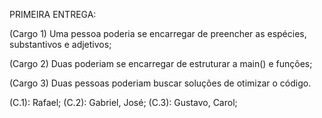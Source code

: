 PRIMEIRA ENTREGA:


(Cargo 1) Uma pessoa poderia se encarregar de preencher as espécies, substantivos e adjetivos;

(Cargo 2) Duas poderiam se encarregar de estruturar a main() e funções;

(Cargo 3) Duas pessoas poderiam buscar soluções de otimizar o código.


(C.1): Rafael; 
(C.2): Gabriel, José; 
(C.3): Gustavo, Carol; 



